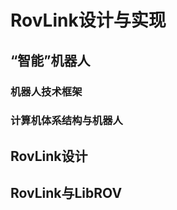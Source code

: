 # RovLink设计与实现









## “智能”机器人





### 机器人技术框架







### 计算机体系结构与机器人







## RovLink设计









## RovLink与LibROV





